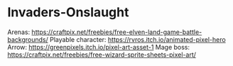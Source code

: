 # Invaders-Onslaught
Arenas: https://craftpix.net/freebies/free-elven-land-game-battle-backgrounds/
Playable character: https://rvros.itch.io/animated-pixel-hero
Arrow: https://greenpixels.itch.io/pixel-art-asset-1
Mage boss: https://craftpix.net/freebies/free-wizard-sprite-sheets-pixel-art/

